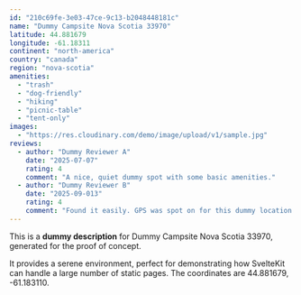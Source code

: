 ```yaml
---
id: "210c69fe-3e03-47ce-9c13-b2048448181c"
name: "Dummy Campsite Nova Scotia 33970"
latitude: 44.881679
longitude: -61.18311
continent: "north-america"
country: "canada"
region: "nova-scotia"
amenities:
  - "trash"
  - "dog-friendly"
  - "hiking"
  - "picnic-table"
  - "tent-only"
images:
  - "https://res.cloudinary.com/demo/image/upload/v1/sample.jpg"
reviews:
  - author: "Dummy Reviewer A"
    date: "2025-07-07"
    rating: 4
    comment: "A nice, quiet dummy spot with some basic amenities."
  - author: "Dummy Reviewer B"
    date: "2025-09-013"
    rating: 4
    comment: "Found it easily. GPS was spot on for this dummy location."
---
```


This is a **dummy description** for Dummy Campsite Nova Scotia 33970, generated for the proof of concept.

It provides a serene environment, perfect for demonstrating how SvelteKit can handle a large number of static pages. The coordinates are 44.881679, -61.183110.
